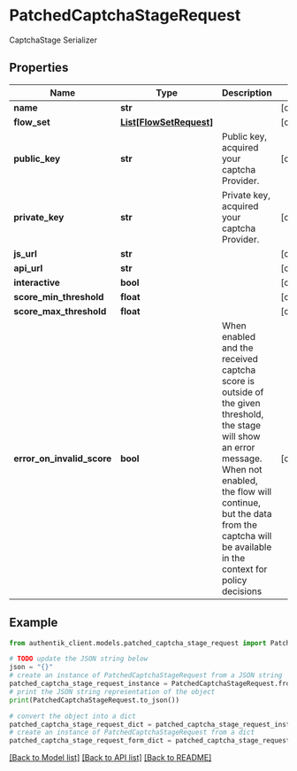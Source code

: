 # PatchedCaptchaStageRequest

CaptchaStage Serializer

## Properties

Name | Type | Description | Notes
------------ | ------------- | ------------- | -------------
**name** | **str** |  | [optional] 
**flow_set** | [**List[FlowSetRequest]**](FlowSetRequest.md) |  | [optional] 
**public_key** | **str** | Public key, acquired your captcha Provider. | [optional] 
**private_key** | **str** | Private key, acquired your captcha Provider. | [optional] 
**js_url** | **str** |  | [optional] 
**api_url** | **str** |  | [optional] 
**interactive** | **bool** |  | [optional] 
**score_min_threshold** | **float** |  | [optional] 
**score_max_threshold** | **float** |  | [optional] 
**error_on_invalid_score** | **bool** | When enabled and the received captcha score is outside of the given threshold, the stage will show an error message. When not enabled, the flow will continue, but the data from the captcha will be available in the context for policy decisions | [optional] 

## Example

```python
from authentik_client.models.patched_captcha_stage_request import PatchedCaptchaStageRequest

# TODO update the JSON string below
json = "{}"
# create an instance of PatchedCaptchaStageRequest from a JSON string
patched_captcha_stage_request_instance = PatchedCaptchaStageRequest.from_json(json)
# print the JSON string representation of the object
print(PatchedCaptchaStageRequest.to_json())

# convert the object into a dict
patched_captcha_stage_request_dict = patched_captcha_stage_request_instance.to_dict()
# create an instance of PatchedCaptchaStageRequest from a dict
patched_captcha_stage_request_form_dict = patched_captcha_stage_request.from_dict(patched_captcha_stage_request_dict)
```
[[Back to Model list]](../README.md#documentation-for-models) [[Back to API list]](../README.md#documentation-for-api-endpoints) [[Back to README]](../README.md)



